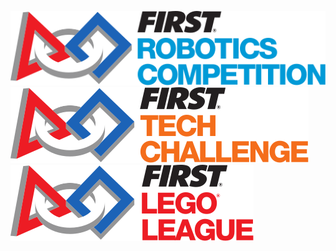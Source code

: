 ![FIRST Robotics Competition Logo](../../assets/FIRST_logos/logo_FRC.svg)
![FIRST Robotics Tech Challenge](../../assets/FIRST_logos/logo_FTC.svg)
![FIRST Lego League](../../assets/FIRST_logos/logo_FLL.svg)
